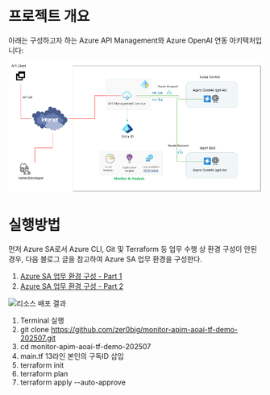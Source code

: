 # 프로젝트 개요

아래는 구성하고자 하는 Azure API Management와 Azure OpenAI 연동 아키텍처입니다:

![APIM AOAI 아키텍처](https://github.com/zer0big/monitor-apim-aoai-tf-demo-202507/blob/main/20250711_APIM-AOAI.png)

# 실행방법

먼저 Azure SA로서 Azure CLI, Git 및 Terraform 등 업무 수행 상 환경 구성이 안된 경우, 다음 블로그 글을 참고하여 Azure SA 업무 환경을 구성한다.
1. [Azure SA 업무 환경 구성 - Part 1](https://zerobig-k8s.tistory.com/152)  
2. [Azure SA 업무 환경 구성 - Part 2](https://zerobig-k8s.tistory.com/153)

![리소스 배포 결과](https://github.com/zer0big/monitor-apim-aoai-tf-demo-202507/blob/main/220250721_104240.png)


1. Terminal 실행
2. git clone https://github.com/zer0big/monitor-apim-aoai-tf-demo-202507.git
3. cd monitor-apim-aoai-tf-demo-202507
4. main.tf 13라인 본인의 구독ID 삽입   
5. terraform init
6. terraform plan
7. terraform apply --auto-approve
